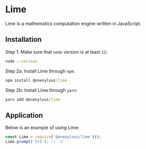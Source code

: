# Lime
Lime is a mathematics computation engine written in JavaScript.

## Installation
Step 1: Make sure that `node` version is at least `12`:
```bat
node --version
```

Step 2a: Install Lime through `npm`:

```bat
npm install @onenylxus/lime
```

Step 2b: Install Lime through `yarn`:

```bat
yarn add @onenylxus/lime
```

## Application
Below is an example of using Lime:

```js
const Lime = require('@onenylxus/lime')();
Lime.prompt('1+1'); // '2'
```
